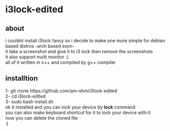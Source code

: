 # i3lock-edited
<h2>about</h2>
i couldnt install i3lock fancy so i decide to make one more simple for debian based distros -arch based soon-
<br>
it take a screenshot and give it to i3 lock then remove the screenshots
<br>
it also support multi monitor :)
<br>
all of it written in c++ and compiled by g++ compiler
<h2>installtion</h2>
1- git clone https://github.com/am-shm/i3lock-edited
<br>
2- cd i3lock-edited
<br>
3- sudo bash install.sh
<br>
ok it installed and you can lock your device by <b>lock</b> command
<br>
you can also make keyboard shortcut for it to lock your device with it
<br>
now you can delete the cloned file
<br>
:)
